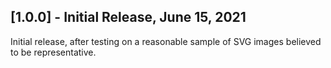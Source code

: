 ## [1.0.0] - Initial Release, June 15, 2021

Initial release, after testing on a reasonable sample of SVG images
believed to be representative.


